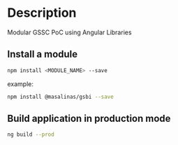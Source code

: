 # Description
Modular GSSC PoC using Angular Libraries

## Install a module
```bash
npm install <MODULE_NAME> --save
```

example:
```bash
npm install @masalinas/gsbi --save
```

## Build application in production mode
```bash
ng build --prod
```